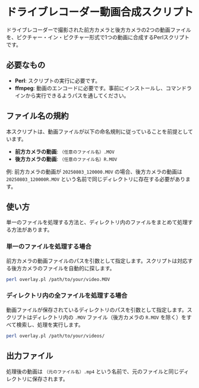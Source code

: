 # ドライブレコーダー動画合成スクリプト

ドライブレコーダーで撮影された前方カメラと後方カメラの2つの動画ファイルを、ピクチャー・イン・ピクチャー形式で1つの動画に合成するPerlスクリプトです。

## 必要なもの

- **Perl**: スクリプトの実行に必要です。
- **ffmpeg**: 動画のエンコードに必要です。事前にインストールし、コマンドラインから実行できるようパスを通してください。

## ファイル名の規約

本スクリプトは、動画ファイルが以下の命名規則に従っていることを前提としています。

- **前方カメラの動画**: `（任意のファイル名）.MOV`
- **後方カメラの動画**: `（任意のファイル名）R.MOV`

例: 前方カメラの動画が `20250803_120000.MOV` の場合、後方カメラの動画は `20250803_120000R.MOV` という名前で同じディレクトリに存在する必要があります。

## 使い方

単一のファイルを処理する方法と、ディレクトリ内のファイルをまとめて処理する方法があります。

### 単一のファイルを処理する場合

前方カメラの動画ファイルのパスを引数として指定します。スクリプトは対応する後方カメラのファイルを自動的に探します。

```bash
perl overlay.pl /path/to/your/video.MOV
```

### ディレクトリ内の全ファイルを処理する場合

動画ファイルが保存されているディレクトリのパスを引数として指定します。スクリプトはディレクトリ内の `.MOV` ファイル（後方カメラの `R.MOV` を除く）をすべて検索し、処理を実行します。

```bash
perl overlay.pl /path/to/your/videos/
```

## 出力ファイル

処理後の動画は `（元のファイル名）.mp4` という名前で、元のファイルと同じディレクトリに保存されます。
